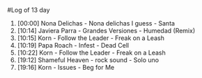 #Log of 13 day

1. [00:00] Nona Delichas - Nona delichas I guess - Santa
1. [10:14] Javiera Parra - Grandes Versiones - Humedad (Remix)
1. [10:15] Korn - Follow the Leader - Freak on a Leash
1. [10:19] Papa Roach - Infest - Dead Cell
1. [10:22] Korn - Follow the Leader - Freak on a Leash
1. [19:12] Shameful Heaven - rock sound - Solo uno
1. [19:16] Korn - Issues - Beg for Me
